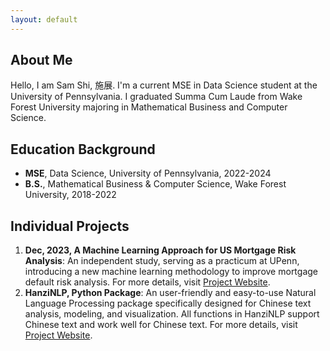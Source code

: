 ```yaml
---
layout: default
---
```


## About Me 
Hello, I am Sam Shi, 施展. I'm a current MSE in Data Science student at the University of Pennsylvania. I graduated Summa Cum Laude from Wake Forest University majoring in Mathematical Business and Computer Science. 

## Education Background

- **MSE**, Data Science, University of Pennsylvania, 2022-2024
- **B.S.**, Mathematical Business & Computer Science, Wake Forest University, 2018-2022

## Individual Projects

1. **Dec, 2023, A Machine Learning Approach for US Mortgage Risk Analysis**:
An independent study, serving as a practicum at UPenn, introducing a new machine learning methodology to improve mortgage default risk analysis. For more details, visit <a href="{{ site.github.project_1_URL }}" target="_blank">Project Website</a>.
2. **HanziNLP, Python Package**:
An user-friendly and easy-to-use Natural Language Processing package specifically designed for Chinese text analysis, modeling, and visualization. All functions in HanziNLP support Chinese text and work well for Chinese text. For more details, visit <a href="{{ site.github.project_2_URL }}" target="_blank">Project Website</a>.

